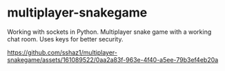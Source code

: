 # multiplayer-snakegame

Working with sockets in Python. Multiplayer snake game with a working chat room. Uses keys for better security.

https://github.com/sshaz1/multiplayer-snakegame/assets/161089522/0aa2a83f-963e-4f40-a5ee-79b3ef4eb20a
